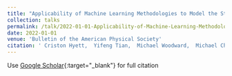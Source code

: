 ```yaml
---
title: "Applicability of Machine Learning Methodologies to Model the Statistical Evolution of the Coarse-Grained Velocity Gradient Tensor"
collection: talks
permalink: /talk/2022-01-01-Applicability-of-Machine-Learning-Methodologies-to-Model-the-Statistical-Evolution-of-the-Coarse-Grained-Velocity-Gradient-Tensor
date: 2022-01-01
venue: 'Bulletin of the American Physical Society'
citation: ' Criston Hyett,  Yifeng Tian,  Michael Woodward,  Michael Chertkov,  Daniel Livescu,  Mikhail Stepanov, &quot;Applicability of Machine Learning Methodologies to Model the Statistical Evolution of the Coarse-Grained Velocity Gradient Tensor.&quot; Bulletin of the American Physical Society, 2022.'
---
```

Use [Google Scholar](https://scholar.google.com/scholar?q=Applicability+of+Machine+Learning+Methodologies+to+Model+the+Statistical+Evolution+of+the+Coarse+Grained+Velocity+Gradient+Tensor){:target="_blank"} for full citation
